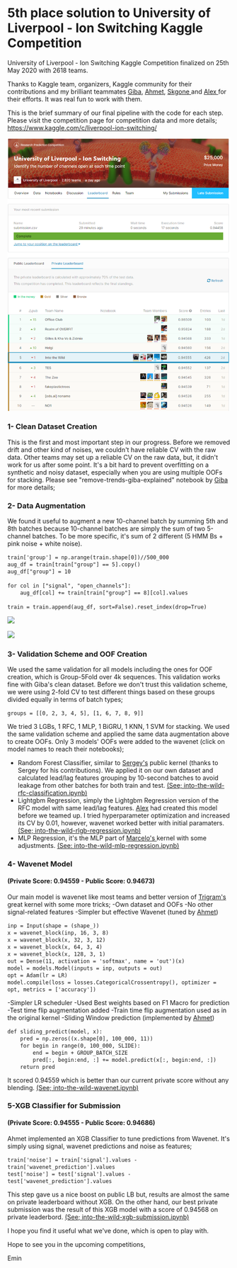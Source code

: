 # 5th place solution to University of Liverpool - Ion Switching Kaggle Competition

University of Liverpool - Ion Switching Kaggle Competition finalized on 25th May 2020 with 2618 teams. 

Thanks to Kaggle team, organizers, Kaggle community for their contributions and my brilliant teammates [Giba](https://www.kaggle.com/titericz), [Ahmet](https://www.kaggle.com/aerdem4), [Skgone ](https://www.kaggle.com/skgone123) and [Alex ](https://www.kaggle.com/lihuajing)for their efforts. It was real fun to work with them.

This is the brief summary of our final pipeline with the code for each step. Please visit the competition page for competition data and more details;
https://www.kaggle.com/c/liverpool-ion-switching/

![Final Leaderboard](final_leaderboard.PNG)

### **1- Clean Dataset Creation** 
This is the first and most important step in our progress. Before we removed drift and other kind of noises, we couldn't have reliable CV with the raw data. Other teams may set up a reliable CV on the raw data, but, it didn't work for us after some point. It's a bit hard to prevent overfitting on a synthetic and noisy dataset, especially when you are using multiple OOFs for stacking. Please see "remove-trends-giba-explained" notebook by [Giba](https://www.kaggle.com/titericz) for more details;

### **2- Data Augmentation** 
We found it useful to augment a new 10-channel batch by summing 5th and 8th batches because 10-channel batches are simply the sum of two 5-channel batches. To be more specific, it's sum of 2 different (5 HMM Bs + pink noise + white noise).

```
train['group'] = np.arange(train.shape[0])//500_000
aug_df = train[train["group"] == 5].copy()
aug_df["group"] = 10

for col in ["signal", "open_channels"]:
    aug_df[col] += train[train["group"] == 8][col].values

train = train.append(aug_df, sort=False).reset_index(drop=True)

```
![](https://www.googleapis.com/download/storage/v1/b/kaggle-user-content/o/inbox%2F612360%2F7381c147dcb571e8290ba8b63d456a8e%2Fpublic_aug.png?generation=1590590911570595&amp;alt=media)

![](https://www.googleapis.com/download/storage/v1/b/kaggle-user-content/o/inbox%2F612360%2F92a489aa6d2c2e6fdb7bdf7b57256896%2Fprivate_aug.png?generation=1590591833151679&amp;alt=media)


### **3- Validation Scheme and OOF Creation** 
We used the same validation for all models including the ones for OOF creation, which is Group-5Fold over 4k sequences. This validation works fine with Giba's clean dataset. Before we don't trust this validation scheme, we were using 2-fold CV to test different things based on these groups divided equally in terms of batch types;
```
groups = [[0, 2, 3, 4, 5], [1, 6, 7, 8, 9]]

```
We tried 3 LGBs, 1 RFC, 1 MLP, 1 BiGRU, 1 KNN, 1 SVM for stacking. We used the same validation scheme and applied the same data augmentation above to create OOFs. Only 3 models' OOFs were added to the wavenet (click on model names to reach their notebooks);
- Random Forest Classifier, similar to [Sergey's](https://www.kaggle.com/sggpls) public kernel (thanks to Sergey for his contributions). We applied it on our own dataset and calculated lead/lag features grouping by 10-second batches to avoid leakage from other batches for both train and test. [(See; into-the-wild-rfc-classification.ipynb)](https://github.com/meminozturk/kaggle-ion-switching/blob/master/into-the-wild-rfc-classification.ipynb)
- Lightgbm Regression, simply the Lightgbm Regression version of the RFC model with same lead/lag features. [Alex](https://www.kaggle.com/lihuajing) had created this model before we teamed up. I tried hyperparameter optimization and increased its CV by 0.01, however, wavenet worked better with initial paramaters. [(See; into-the-wild-rlgb-regression.ipynb)](https://github.com/meminozturk/kaggle-ion-switching/blob/master/into-the-wild-lgb-regression.ipynb)
- MLP Regression, it's the MLP part of [Marcelo's ](https://www.kaggle.com/martxelo) kernel with some adjustments. [(See: into-the-wild-mlp-regression.ipynb)](https://github.com/meminozturk/kaggle-ion-switching/blob/master/into-the-wild-mlp-regression.ipynb)
 
### **4- Wavenet Model** 
#### **(Private Score: 0.94559 - Public Score: 0.94673)**
Our main model is wavenet like most teams and better version of [Trigram's ](https://www.kaggle.com/nxrprime) great kernel with some more tricks;
-Own dataset and OOFs
-No other signal-related features
-Simpler but effective Wavenet (tuned by [Ahmet](https://www.kaggle.com/aerdem4))
```
inp = Input(shape = (shape_))    
x = wavenet_block(inp, 16, 3, 8)
x = wavenet_block(x, 32, 3, 12)
x = wavenet_block(x, 64, 3, 4)
x = wavenet_block(x, 128, 3, 1)
out = Dense(11, activation = 'softmax', name = 'out')(x)    
model = models.Model(inputs = inp, outputs = out)
opt = Adam(lr = LR)
model.compile(loss = losses.CategoricalCrossentropy(), optimizer = opt, metrics = ['accuracy'])
```
-Simpler LR scheduler
-Used Best weights based on F1 Macro for prediction
-Test time flip augmentation added 
-Train time flip augmentation used as in the original kernel
-Sliding Window prediction (implemented by [Ahmet](https://www.kaggle.com/aerdem4))
```
def sliding_predict(model, x):
    pred = np.zeros((x.shape[0], 100_000, 11))
    for begin in range(0, 100_000, SLIDE):
        end = begin + GROUP_BATCH_SIZE
        pred[:, begin:end, :] += model.predict(x[:, begin:end, :])
    return pred
```

It scored 0.94559 which is better than our current private score without any blending. [(See; into-the-wild-wavenet.ipynb)](https://github.com/meminozturk/kaggle-ion-switching/blob/master/into-the-wild-wavenet.ipynb)

### **5-XGB Classifier for Submission** 
#### **(Private Score: 0.94555 - Public Score: 0.94686)**
Ahmet implemented an XGB Classifier to tune predictions from Wavenet. It's simply using signal, wavenet predictions and noise as features;
```
train['noise'] = train['signal'].values - train['wavenet_prediction'].values
test['noise'] = test['signal'].values - test['wavenet_prediction'].values

```
This step gave us a nice boost on public LB but, results are almost the same on private leaderboard without XGB. On the other hand, our best private submission was the result of this XGB model with a score of 0.94568 on private leaderbord. [(See; into-the-wild-xgb-submission.ipynb)](https://github.com/meminozturk/kaggle-ion-switching/blob/master/into-the-wild-xgb-submission.ipynb)

I hope you find it useful what we've done, which is open to play with.

Hope to see you in the upcoming competitions,

Emin
